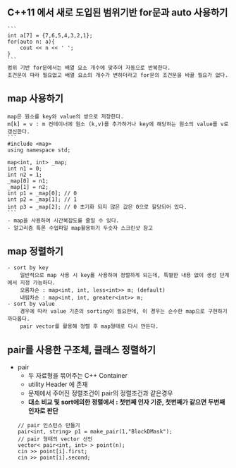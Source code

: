 ## C++11 에서 새로 도입된 범위기반 for문과 auto 사용하기
    ```
    int a[7] = {7,6,5,4,3,2,1};
    for(auto n: a){
        cout << n << ' ';
    }
    ```
    범위 기반 for문에서는 배열 요소 개수에 맞추어 자동으로 반복한다.   
    조건문이 따라 필요없고 배열 요소의 개수가 변하더라고 for문의 조건문을 바꿀 필요가 없다.  

## map 사용하기
    map은 원소를 key와 value의 쌍으로 저장한다.  
    m[k] = v : m 컨테이너에 원소 (k,v)를 추가하거나 key에 해당하는 원소의 value를 v로 갱신한다.
    ```
    #include <map>
    using namespace std;

    map<int, int> _map;
    int n1 = 0;
    int n2 = 1;
    _map[0] = n1;
    _map[1] = n2;
    int p1 = _map[0]; // 0
    int p2 = _map[1]; // 1
    int p3 = _map[2]; // 0 초기화 되지 않은 값은 0으로 할당되어 있다.
    ```
    - map을 사용하여 시간복잡도를 줄일 수 있다.
    - 알고리즘 특론 수업파일 map활용하기 두숫자 스크린샷 참고

## map 정렬하기
    - sort by key
        일반적으로 map 사용 시 key를 사용하여 정렬하게 되는데, 특별한 내용 없이 생성 단계에서 지정 가능하다.
        오름차순 : map<int, int, less<int>> m; (default)
        내림차순 : map<int, int, greater<int>> m;
    - sort by value
        경우에 따라 value 기준의 sorting이 필요한데, 이 경우는 순수한 map으로 구현하기 까다롭다. 
        pair vector를 활용해 정렬 후 map형태로 다시 만든다.

## pair를 사용한 구조체, 클래스 정렬하기
 - pair
   + 두 자료형을 묶어주는 C++ Container
   + utility Header 에 존재
   + 문제에서 주어진 정렬조건이 pair의 정렬조건과 같은경우
   + **대소 비교 및 sort에의한 정렬에서 : 첫번째 인자 기준, 첫번째가 같으면 두번째인자로 판단**
   ```
   // pair 인스턴스 만들기
   pair<int, string> p1 = make_pair(1,"BlockDMask");    
   // pair 형태의 vector 선언
   vector< pair<int, int> > point(n);
   cin >> point[i].first;
   cin >> point[i].second;
   ```